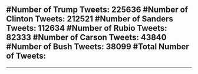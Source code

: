 #Number of Trump Tweets: 225636
#Number of Clinton Tweets: 212521
#Number of Sanders Tweets: 112634
#Number of Rubio Tweets: 82333
#Number of Carson Tweets: 43840
#Number of Bush Tweets: 38099
#Total Number of Tweets:  
---
---
